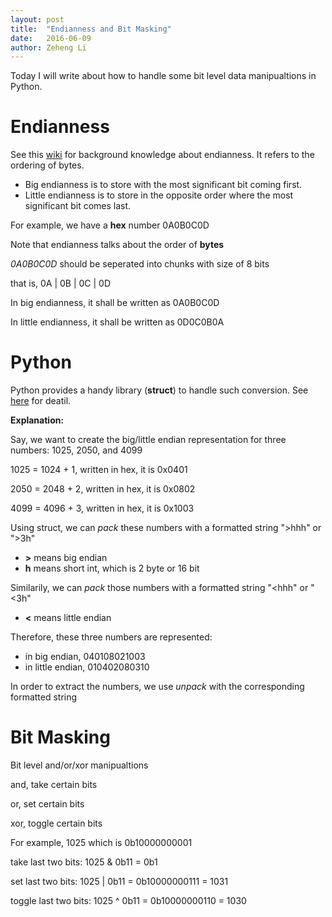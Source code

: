 ```yaml
---
layout: post
title:  "Endianness and Bit Masking"
date:   2016-06-09
author: Zeheng Li
---
```


Today I will write about how to handle some bit level data manipualtions in Python.

# Endianness

See this [wiki](https://en.wikipedia.org/wiki/Endianness) for background knowledge about endianness. It refers to the ordering of bytes.

* Big endianness is to store with the most significant bit coming first.
* Little endianness is to store in the opposite order where the most significant bit comes last.

For example, we have a **hex** number 0A0B0C0D

Note that endianness talks about the order of **bytes**

*0A0B0C0D* should be seperated into chunks with size of 8 bits

that is, 0A \| 0B \| 0C \| 0D

In big endianness, it shall be written as 0A0B0C0D

In little endianness, it shall be written as 0D0C0B0A

# Python

Python provides a handy library (**struct**) to handle such conversion. See [here](https://docs.python.org/2/library/struct.html) for deatil.

<script src="https://gist.github.com/zehengl/1c592f9e3f3cc5797f03c02e8e953b28.js"></script>

**Explanation:**

Say, we want to create the big/little endian representation for three numbers: 1025, 2050, and 4099

1025 = 1024 + 1, written in hex, it is 0x0401

2050 = 2048 + 2, written in hex, it is 0x0802

4099 = 4096 + 3, written in hex, it is 0x1003

Using struct, we can *pack* these numbers with a formatted string ">hhh" or ">3h"

* **>** means big endian
* **h** means short int, which is 2 byte or 16 bit

Similarily, we can *pack* those numbers with a formatted string "<hhh" or "<3h"

* **<** means little endian

Therefore, these three numbers are represented:

* in big endian, 040108021003
* in little endian, 010402080310

In order to extract the numbers, we use *unpack* with the corresponding formatted string

# Bit Masking

Bit level and/or/xor manipualtions

and, take certain bits

or, set certain bits

xor, toggle certain bits

For example, 1025 which is 0b10000000001

take last two bits: 1025 & 0b11 = 0b1

set last two bits: 1025 \| 0b11 = 0b10000000111 = 1031

toggle last two bits: 1025 ^ 0b11 = 0b10000000110 = 1030
